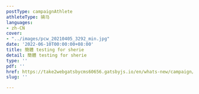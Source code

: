 ```yaml
---
postType: campaignAthlete
athleteType: 骑马
languages:
- zh-CN
cover:
- "../images/pcw_20210405_3292_min.jpg"
date: '2022-06-10T00:00:00+08:00'
title: 簡體 testing for sherie
detail: 簡體 testing for sherie
type: ''
pdf: ''
href: https://take2webgatsbycms60656.gatsbyjs.io/en/whats-new/campaign/
slug: ''

---
```


